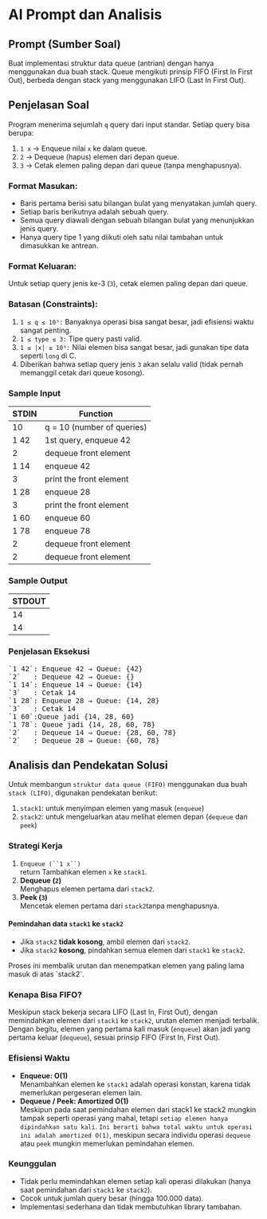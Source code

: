 # AI Prompt dan Analisis

## Prompt (Sumber Soal)

Buat implementasi struktur data queue (antrian) dengan hanya menggunakan dua buah stack. Queue mengikuti prinsip FIFO (First In First Out), berbeda dengan stack yang menggunakan LIFO (Last In First Out).

## Penjelasan Soal

Program menerima sejumlah `q` query dari input standar. Setiap query bisa berupa:

1. `1 x` → Enqueue nilai `x` ke dalam queue.
2. `2` → Dequeue (hapus) elemen dari depan queue.
3. `3` → Cetak elemen paling depan dari queue (tanpa menghapusnya).

### Format Masukan:

- Baris pertama berisi satu bilangan bulat yang menyatakan jumlah query.
- Setiap baris berikutnya adalah sebuah query.
- Semua query diawali dengan sebuah bilangan bulat yang menunjukkan jenis query.
- Hanya query tipe 1 yang diikuti oleh satu nilai tambahan untuk dimasukkan ke antrean.

### Format Keluaran:

Untuk setiap query jenis ke-3 (`3`), cetak elemen paling depan dari queue.

### Batasan (Constraints):

1. `1 ≤ q ≤ 10⁵:` Banyaknya operasi bisa sangat besar, jadi efisiensi waktu sangat penting.
2. `1 ≤ type ≤ 3:` Tipe query pasti valid.
3. `1 ≤ |x| ≤ 10⁹:` Nilai elemen bisa sangat besar, jadi gunakan tipe data seperti `long` di C.
4. Diberikan bahwa setiap query jenis `3` akan selalu valid (tidak pernah memanggil cetak dari queue kosong).

### Sample Input

| **STDIN** | **Function**               |
| --------- | -------------------------- |
| 10        | q = 10 (number of queries) |
| 1 42      | 1st query, enqueue 42      |
| 2         | dequeue front element      |
| 1 14      | enqueue 42                 |
| 3         | print the front element    |
| 1 28      | enqueue 28                 |
| 3         | print the front element    |
| 1 60      | enqueue 60                 |
| 1 78      | enqueue 78                 |
| 2         | dequeue front element      |
| 2         | dequeue front element      |

### Sample Output

| **STDOUT** |
| ---------- |
| 14         |
| 14         |

### Penjelasan Eksekusi

<pre>
`1 42`: Enqueue 42 → Queue: {42}
`2`   : Dequeue 42 → Queue: {}
`1 14`: Enqueue 14 → Queue: {14}
`3`   : Cetak 14
`1 28`: Enqueue 28 → Queue: {14, 28}
`3`   : Cetak 14
`1 60`:Queue jadi {14, 28, 60}
`1 78`: Queue jadi {14, 28, 60, 78}
`2`   : Dequeue 14 → Queue: {28, 60, 78}
`2`   : Dequeue 28 → Queue: {60, 78}
</pre>

## Analisis dan Pendekatan Solusi

Untuk membangun `struktur data queue (FIFO)` menggunakan dua buah `stack (LIFO)`, digunakan pendekatan berikut:

1. `stack1`: untuk menyimpan elemen yang masuk (`enqueue`)
2. `stack2`: untuk mengeluarkan atau melihat elemen depan (`dequeue` dan `peek`)

### Strategi Kerja

1. ` Enqueue (``1 x``) ` <br>
   return Tambahkan elemen `x` ke `stack1`.
2. **Dequeue (`2`)** <br>
   Menghapus elemen pertama dari `stack2`.
3. **Peek (`3`)** <br>
   Mencetak elemen pertama dari `stack2`tanpa menghapusnya.

#### Pemindahan data `stack1` ke `stack2`

- Jika `stack2` **tidak kosong**, ambil elemen dari `stack2`.
- Jika `stack2` **kosong**, pindahkan semua elemen dari `stack1` ke `stack2`.
<p align="left">Proses ini membalik urutan dan menempatkan elemen yang paling lama masuk di atas `stack2`.</p>

### Kenapa Bisa FIFO?

Meskipun stack bekerja secara LIFO (Last In, First Out), dengan memindahkan elemen dari `stack1` ke `stack2`, urutan elemen menjadi terbalik. Dengan begitu, elemen yang pertama kali masuk (`enqueue`) akan jadi yang pertama keluar (`dequeue`), sesuai prinsip FIFO (First In, First Out).

### Efisiensi Waktu

- **Enqueue: O(1)** <br>
  Menambahkan elemen ke `stack1` adalah operasi konstan, karena tidak memerlukan pergeseran elemen lain.
- **Dequeue / Peek: Amortized O(1)** <br>
  Meskipun pada saat pemindahan elemen dari stack1 ke stack2 mungkin tampak seperti operasi yang mahal, tetapi `setiap elemen hanya dipindahkan satu kali`. `Ini berarti bahwa total waktu untuk operasi ini adalah amortized O(1)`, meskipun secara individu operasi `dequeue` atau `peek` mungkin memerlukan pemindahan elemen.

### Keunggulan

- Tidak perlu memindahkan elemen setiap kali operasi dilakukan (hanya saat pemindahan dari `stack1` ke `stack2`).
- Cocok untuk jumlah query besar (hingga 100.000 data).
- Implementasi sederhana dan tidak membutuhkan library tambahan.
